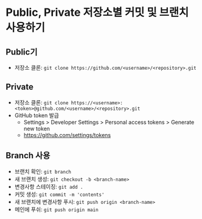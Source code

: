 # Public, Private 저장소별 커밋 및 브랜치 사용하기

## Public기
- 저장소 클론: ```git clone https://github.com/<username>/<repository>.git```

## Private
- 저장소 클론: ```git clone https://<username>:<token>@github.com/<username>/<repository>.git```
- GitHub token 발급
  - Settings > Developer Settings > Personal access tokens > Generate new token
  - https://github.com/settings/tokens

## Branch 사용
- 브랜치 확인: ```git branch```
- 새 브랜치 생성: ```git checkout -b <branch-name>```
- 변경사항 스테이징: ```git add .```
- 커밋 생성: ```git commit -m 'contents'```
- 새 브랜치에 변경사항 푸시: ```git push origin <branch-name>```
- 메인에 푸쉬: ```git push origin main```
